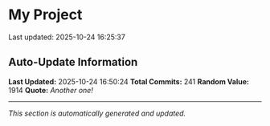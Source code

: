 # My Project


Last updated: 2025-10-24 16:25:37
























































































































































































































































































































































































































































































































































































































































## Auto-Update Information

**Last Updated:** 2025-10-24 16:50:24
**Total Commits:** 241
**Random Value:** 1914
**Quote:** _Another one!_

---
_This section is automatically generated and updated._